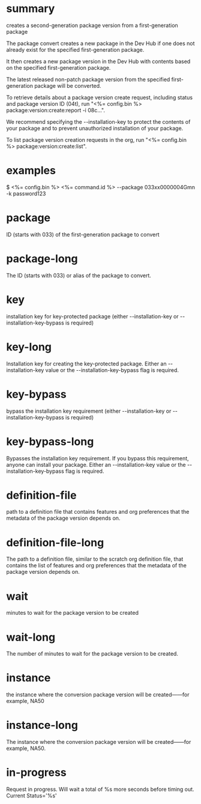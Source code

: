 # summary

creates a second-generation package version from a first-generation package

The package convert creates a new package in the Dev Hub if one does not already exist for the specified first-generation package.

It then creates a new package version in the Dev Hub with contents based on the specified first-generation package.

The latest released non-patch package version from the specified first-generation package will be converted.

To retrieve details about a package version create request, including status and package version ID (04t), run "<%= config.bin %> package:version:create:report -i 08c...".

We recommend specifying the --installation-key to protect the contents of your package and to prevent unauthorized installation of your package.

To list package version creation requests in the org, run "<%= config.bin %> package:version:create:list".

# examples

$ <%= config.bin %> <%= command.id %> --package 033xx0000004Gmn -k password123

# package

ID (starts with 033) of the first-generation package to convert

# package-long

The ID (starts with 033) or alias of the package to convert.

# key

installation key for key-protected package (either --installation-key or --installation-key-bypass is required)

# key-long

Installation key for creating the key-protected package. Either an --installation-key value or the --installation-key-bypass flag is required.

# key-bypass

bypass the installation key requirement (either --installation-key or --installation-key-bypass is required)

# key-bypass-long

Bypasses the installation key requirement. If you bypass this requirement, anyone can install your package. Either an --installation-key value or the --installation-key-bypass flag is required.

# definition-file

path to a definition file that contains features and org preferences that the metadata of the package version depends on.

# definition-file-long

The path to a definition file, similar to the scratch org definition file, that contains the list of features and org preferences that the metadata of the package version depends on.

# wait

minutes to wait for the package version to be created

# wait-long

The number of minutes to wait for the package version to be created.

# instance

the instance where the conversion package version will be created——for example, NA50

# instance-long

The instance where the conversion package version will be created——for example, NA50.

# in-progress

Request in progress. Will wait a total of %s more seconds before timing out. Current Status='%s'
